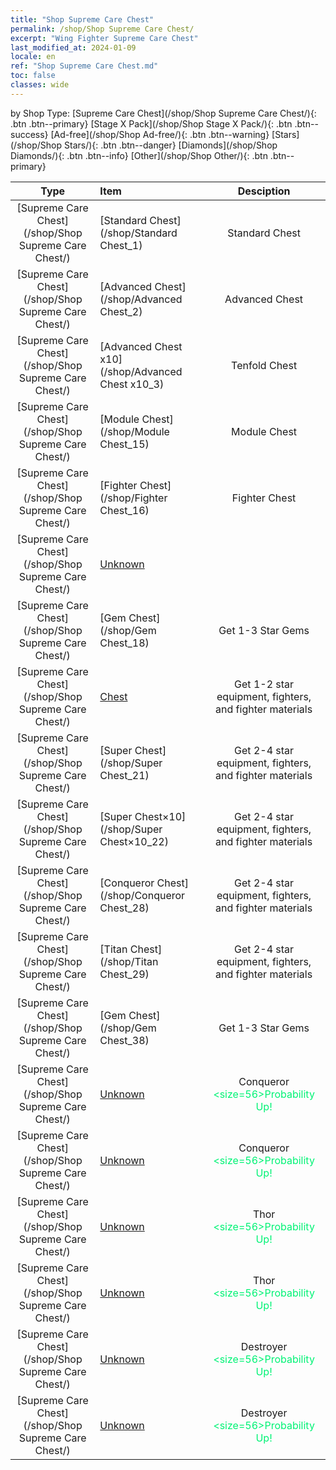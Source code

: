 ```yaml
---
title: "Shop Supreme Care Chest"
permalink: /shop/Shop Supreme Care Chest/
excerpt: "Wing Fighter Supreme Care Chest"
last_modified_at: 2024-01-09
locale: en
ref: "Shop Supreme Care Chest.md"
toc: false
classes: wide
---
```


  by Shop Type:  [Supreme Care Chest](/shop/Shop Supreme Care Chest/){: .btn .btn--primary}   [Stage X Pack](/shop/Shop Stage X Pack/){: .btn .btn--success}   [Ad-free](/shop/Shop Ad-free/){: .btn .btn--warning}   [Stars](/shop/Shop Stars/){: .btn .btn--danger}   [Diamonds](/shop/Shop Diamonds/){: .btn .btn--info}   [Other](/shop/Shop Other/){: .btn .btn--primary} 

  |    Type   |   Item   | Desciption |
  |:---------:|:---------|:----------:|
 [Supreme Care Chest](/shop/Shop Supreme Care Chest/) |[Standard Chest](/shop/Standard Chest_1) | Standard Chest | 
 [Supreme Care Chest](/shop/Shop Supreme Care Chest/) |[Advanced Chest](/shop/Advanced Chest_2) | Advanced Chest | 
 [Supreme Care Chest](/shop/Shop Supreme Care Chest/) |[Advanced Chest x10](/shop/Advanced Chest x10_3) | Tenfold Chest | 
 [Supreme Care Chest](/shop/Shop Supreme Care Chest/) |[Module Chest](/shop/Module Chest_15) | Module Chest | 
 [Supreme Care Chest](/shop/Shop Supreme Care Chest/) |[Fighter Chest](/shop/Fighter Chest_16) | Fighter Chest | 
 [Supreme Care Chest](/shop/Shop Supreme Care Chest/) |[Unknown](/shop/Unknown_17) |  | 
 [Supreme Care Chest](/shop/Shop Supreme Care Chest/) |[Gem Chest](/shop/Gem Chest_18) | Get 1-3 Star Gems | 
 [Supreme Care Chest](/shop/Shop Supreme Care Chest/) |[Chest](/shop/Chest_20) | Get 1-2 star equipment, fighters, and fighter materials | 
 [Supreme Care Chest](/shop/Shop Supreme Care Chest/) |[Super Chest](/shop/Super Chest_21) | Get 2-4 star equipment, fighters, and fighter materials | 
 [Supreme Care Chest](/shop/Shop Supreme Care Chest/) |[Super Chest×10](/shop/Super Chest×10_22) | Get 2-4 star equipment, fighters, and fighter materials | 
 [Supreme Care Chest](/shop/Shop Supreme Care Chest/) |[Conqueror Chest](/shop/Conqueror Chest_28) | Get 2-4 star equipment, fighters, and fighter materials | 
 [Supreme Care Chest](/shop/Shop Supreme Care Chest/) |[Titan Chest](/shop/Titan Chest_29) | Get 2-4 star equipment, fighters, and fighter materials | 
 [Supreme Care Chest](/shop/Shop Supreme Care Chest/) |[Gem Chest](/shop/Gem Chest_38) | Get 1-3 Star Gems | 
 [Supreme Care Chest](/shop/Shop Supreme Care Chest/) |[Unknown](/shop/Unknown_40) | Conqueror <span style="color: #00f375"><size=56>Probability Up!</size></span><br/><span style="color: #000000;"></span> | 
 [Supreme Care Chest](/shop/Shop Supreme Care Chest/) |[Unknown](/shop/Unknown_41) | Conqueror <span style="color: #00f375"><size=56>Probability Up!</size></span><br/><span style="color: #000000;"></span> | 
 [Supreme Care Chest](/shop/Shop Supreme Care Chest/) |[Unknown](/shop/Unknown_42) | Thor <span style="color: #00f375"><size=56>Probability Up!</size></span><br/><span style="color: #000000;"></span> | 
 [Supreme Care Chest](/shop/Shop Supreme Care Chest/) |[Unknown](/shop/Unknown_43) | Thor <span style="color: #00f375"><size=56>Probability Up!</size></span><br/><span style="color: #000000;"></span> | 
 [Supreme Care Chest](/shop/Shop Supreme Care Chest/) |[Unknown](/shop/Unknown_48) | Destroyer <span style="color: #00f375"><size=56>Probability Up!</size></span><br/><span style="color: #000000;"></span> | 
 [Supreme Care Chest](/shop/Shop Supreme Care Chest/) |[Unknown](/shop/Unknown_49) | Destroyer <span style="color: #00f375"><size=56>Probability Up!</size></span><br/><span style="color: #000000;"></span> | 
